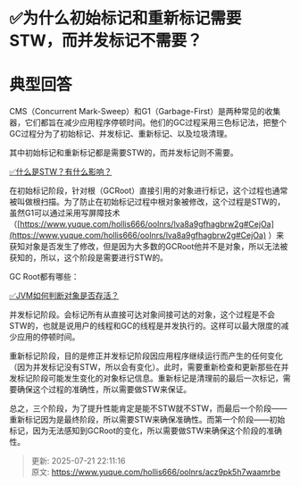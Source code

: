 # ✅为什么初始标记和重新标记需要STW，而并发标记不需要？

# 典型回答


CMS（Concurrent Mark-Sweep）和G1（Garbage-First）是两种常见的收集器，它们都旨在减少应用程序停顿时间。他们的GC过程采用三色标记法，把整个GC过程分为了初始标记、并发标记、重新标记、以及垃圾清理。



其中初始标记和重新标记都是需要STW的，而并发标记则不需要。



[✅什么是STW？有什么影响？](https://www.yuque.com/hollis666/oolnrs/qg9fvqfnzpbd70hl)



在初始标记阶段，针对根（GCRoot）直接引用的对象进行标记，这个过程也通常被叫做根扫描。为了防止在初始标记过程中根对象被修改，这个过程是STW的，虽然G1可以通过采用写屏障技术（[https://www.yuque.com/hollis666/oolnrs/lva8a9gfhagbrw2g#CejOa](https://www.yuque.com/hollis666/oolnrs/lva8a9gfhagbrw2g#CejOa) ）来获知对象是否发生了修改，但是因为大多数的GCRoot他并不是对象，所以无法被获知的，所以，这个阶段是需要进行STW的。



GC Root都有哪些：

[✅JVM如何判断对象是否存活？](https://www.yuque.com/hollis666/oolnrs/zcd5ur#tnBTG)



并发标记阶段。会标记所有从直接可达对象间接可达的对象，这个过程是不会STW的，也就是说用户的线程和GC的线程是并发执行的。这样可以最大限度的减少应用的停顿时间。



重新标记阶段，目的是修正并发标记阶段因应用程序继续运行而产生的任何变化（因为并发标记没有STW，所以会有变化）。此时，需要重新检查和更新那些在并发标记阶段可能发生变化的对象标记信息。重新标记是清理前的最后一次标记，需要确保这个过程的准确性，所以需要做STW来保证。



总之，三个阶段，为了提升性能肯定是能不STW就不STW，而最后一个阶段——重新标记因为是最终阶段，所以需要STW来确保准确性。而第一个阶段——初始标记，因为无法感知到GCRoot的变化，所以需要做STW来确保这个阶段的准确性。



> 更新: 2025-07-21 22:11:16  
> 原文: <https://www.yuque.com/hollis666/oolnrs/acz9pk5h7waamrbe>